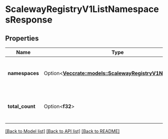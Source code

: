 # ScalewayRegistryV1ListNamespacesResponse

## Properties

Name | Type | Description | Notes
------------ | ------------- | ------------- | -------------
**namespaces** | Option<[**Vec<crate::models::ScalewayRegistryV1Namespace>**](scaleway.registry.v1.Namespace.md)> | Paginated list of namespaces matching filters | [optional]
**total_count** | Option<**f32**> | Total number of namespaces matching filters | [optional]

[[Back to Model list]](../README.md#documentation-for-models) [[Back to API list]](../README.md#documentation-for-api-endpoints) [[Back to README]](../README.md)


